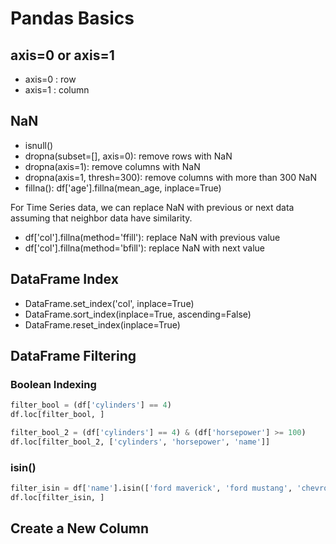 # Pandas Basics

## axis=0 or axis=1

- axis=0 : row
- axis=1 : column

## NaN

- isnull()
- dropna(subset=[], axis=0): remove rows with NaN
- dropna(axis=1): remove columns with NaN
- dropna(axis=1, thresh=300): remove columns with more than 300 NaN
- fillna(): df['age'].fillna(mean_age, inplace=True)

For Time Series data, we can replace NaN with previous or next data assuming that neighbor data have similarity.

- df['col'].fillna(method='ffill'): replace NaN with previous value
- df['col'].fillna(method='bfill'): replace NaN with next value

## DataFrame Index

- DataFrame.set_index('col', inplace=True)
- DataFrame.sort_index(inplace=True, ascending=False)
- DataFrame.reset_index(inplace=True)

## DataFrame Filtering

### Boolean Indexing
```python
filter_bool = (df['cylinders'] == 4)
df.loc[filter_bool, ]

filter_bool_2 = (df['cylinders'] == 4) & (df['horsepower'] >= 100)
df.loc[filter_bool_2, ['cylinders', 'horsepower', 'name']]
```

### isin()

```python
filter_isin = df['name'].isin(['ford maverick', 'ford mustang', 'chevrolet impala'])
df.loc[filter_isin, ]
```

## Create a New Column

```python


```

